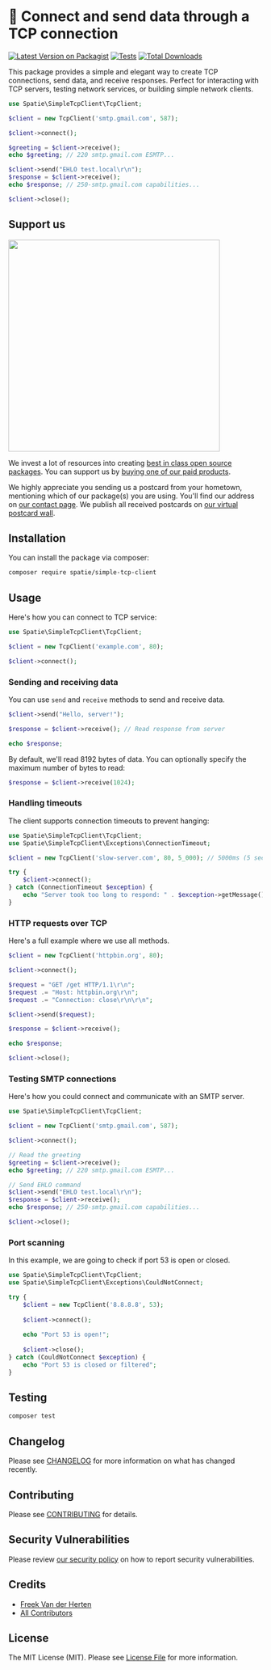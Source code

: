 # 🔌 Connect and send data through a TCP connection

[![Latest Version on Packagist](https://img.shields.io/packagist/v/spatie/simple-tcp-client.svg?style=flat-square)](https://packagist.org/packages/spatie/simple-tcp-client)
[![Tests](https://img.shields.io/github/actions/workflow/status/spatie/simple-tcp-client/run-tests.yml?branch=main&label=tests&style=flat-square)](https://github.com/spatie/simple-tcp-client/actions/workflows/run-tests.yml)
[![Total Downloads](https://img.shields.io/packagist/dt/spatie/simple-tcp-client.svg?style=flat-square)](https://packagist.org/packages/spatie/simple-tcp-client)

This package provides a simple and elegant way to create TCP connections, send data, and receive responses. Perfect for interacting with TCP servers, testing network services, or building simple network clients.

```php
use Spatie\SimpleTcpClient\TcpClient;

$client = new TcpClient('smtp.gmail.com', 587);

$client->connect();

$greeting = $client->receive();
echo $greeting; // 220 smtp.gmail.com ESMTP...

$client->send("EHLO test.local\r\n");
$response = $client->receive();
echo $response; // 250-smtp.gmail.com capabilities...

$client->close();
```

## Support us

[<img src="https://github-ads.s3.eu-central-1.amazonaws.com/simple-tcp-client.jpg?t=1" width="419px" />](https://spatie.be/github-ad-click/simple-tcp-client)

We invest a lot of resources into creating [best in class open source packages](https://spatie.be/open-source). You can support us by [buying one of our paid products](https://spatie.be/open-source/support-us).

We highly appreciate you sending us a postcard from your hometown, mentioning which of our package(s) you are using. You'll find our address on [our contact page](https://spatie.be/about-us). We publish all received postcards on [our virtual postcard wall](https://spatie.be/open-source/postcards).

## Installation

You can install the package via composer:

```bash
composer require spatie/simple-tcp-client
```

## Usage

Here's how you can connect to TCP service:

```php
use Spatie\SimpleTcpClient\TcpClient;

$client = new TcpClient('example.com', 80);

$client->connect();
```

### Sending and receiving data

You can use `send` and `receive` methods to send and receive data.

```php
$client->send("Hello, server!");

$response = $client->receive(); // Read response from server

echo $response;
```

By default, we'll read 8192 bytes of data. You can optionally specify the maximum number of bytes to read:

```php
$response = $client->receive(1024);
```

### Handling timeouts

The client supports connection timeouts to prevent hanging:

```php
use Spatie\SimpleTcpClient\TcpClient;
use Spatie\SimpleTcpClient\Exceptions\ConnectionTimeout;

$client = new TcpClient('slow-server.com', 80, 5_000); // 5000ms (5 second) timeout

try {
    $client->connect();
} catch (ConnectionTimeout $exception) {
    echo "Server took too long to respond: " . $exception->getMessage();
}
```

### HTTP requests over TCP

Here's a full example where we use all methods.

```php
$client = new TcpClient('httpbin.org', 80);

$client->connect();

$request = "GET /get HTTP/1.1\r\n";
$request .= "Host: httpbin.org\r\n";
$request .= "Connection: close\r\n\r\n";

$client->send($request);

$response = $client->receive();

echo $response;

$client->close();
```

### Testing SMTP connections

Here's how you could connect and communicate with an SMTP server.

```php
use Spatie\SimpleTcpClient\TcpClient;

$client = new TcpClient('smtp.gmail.com', 587);

$client->connect();

// Read the greeting
$greeting = $client->receive();
echo $greeting; // 220 smtp.gmail.com ESMTP...

// Send EHLO command
$client->send("EHLO test.local\r\n");
$response = $client->receive();
echo $response; // 250-smtp.gmail.com capabilities...

$client->close();
```

### Port scanning

In this example, we are going to check if port 53 is open or closed.

```php
use Spatie\SimpleTcpClient\TcpClient;
use Spatie\SimpleTcpClient\Exceptions\CouldNotConnect;

try {
    $client = new TcpClient('8.8.8.8', 53);
    
    $client->connect();
    
    echo "Port 53 is open!";
    
    $client->close();
} catch (CouldNotConnect $exception) {
    echo "Port 53 is closed or filtered";
}
```

## Testing

```bash
composer test
```

## Changelog

Please see [CHANGELOG](CHANGELOG.md) for more information on what has changed recently.

## Contributing

Please see [CONTRIBUTING](https://github.com/spatie/.github/blob/main/CONTRIBUTING.md) for details.

## Security Vulnerabilities

Please review [our security policy](../../security/policy) on how to report security vulnerabilities.

## Credits

- [Freek Van der Herten](https://github.com/freekmurze)
- [All Contributors](../../contributors)

## License

The MIT License (MIT). Please see [License File](LICENSE.md) for more information.
